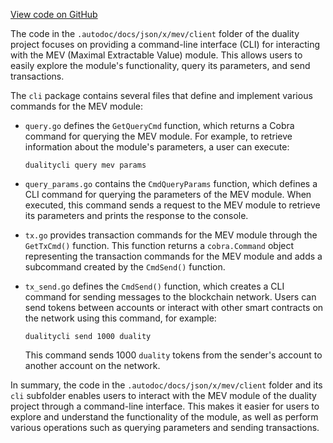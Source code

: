 [View code on GitHub](https://github.com/duality-labs/duality/utodoc/docs/json/x/mev/client)

The code in the `.autodoc/docs/json/x/mev/client` folder of the duality project focuses on providing a command-line interface (CLI) for interacting with the MEV (Maximal Extractable Value) module. This allows users to easily explore the module's functionality, query its parameters, and send transactions.

The `cli` package contains several files that define and implement various commands for the MEV module:

- `query.go` defines the `GetQueryCmd` function, which returns a Cobra command for querying the MEV module. For example, to retrieve information about the module's parameters, a user can execute:

  ```
  dualitycli query mev params
  ```

- `query_params.go` contains the `CmdQueryParams` function, which defines a CLI command for querying the parameters of the MEV module. When executed, this command sends a request to the MEV module to retrieve its parameters and prints the response to the console.

- `tx.go` provides transaction commands for the MEV module through the `GetTxCmd()` function. This function returns a `cobra.Command` object representing the transaction commands for the MEV module and adds a subcommand created by the `CmdSend()` function.

- `tx_send.go` defines the `CmdSend()` function, which creates a CLI command for sending messages to the blockchain network. Users can send tokens between accounts or interact with other smart contracts on the network using this command, for example:

  ```
  dualitycli send 1000 duality
  ```

  This command sends 1000 `duality` tokens from the sender's account to another account on the network.

In summary, the code in the `.autodoc/docs/json/x/mev/client` folder and its `cli` subfolder enables users to interact with the MEV module of the duality project through a command-line interface. This makes it easier for users to explore and understand the functionality of the module, as well as perform various operations such as querying parameters and sending transactions.

